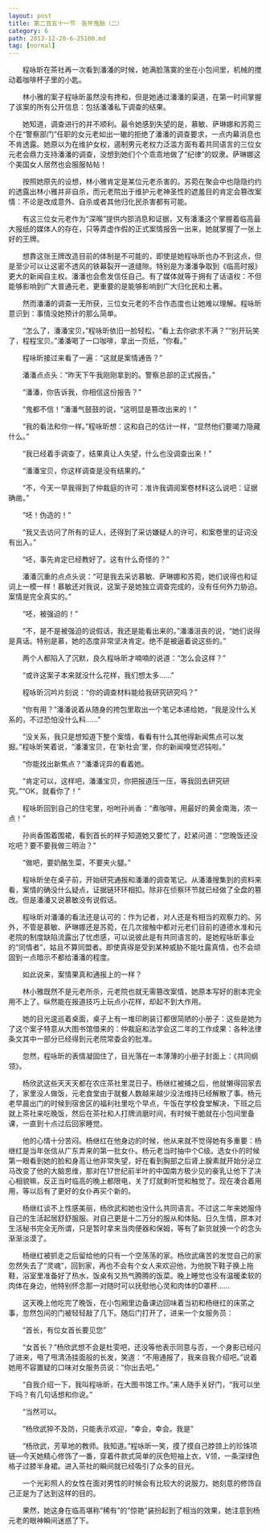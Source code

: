 ```yaml
---
layout: post
title: 第二百五十一节　各怀鬼胎（二）
category: 6
path: 2013-12-20-6-25100.md
tag: [normal]
---
```


　　程咏昕在茶社再一次看到潘潘的时候，她满脸落寞的坐在小包间里，机械的搅动着咖啡杯子里的小匙。

　　林小雅的案子程咏昕虽然没有搀和，但是她通过潘潘的渠道，在第一时间掌握了该案的所有公开信息：包括潘潘私下调查的结果。

　　她知道，调查进行的并不顺利。最令她感到失望的是，慕敏、萨琳娜和苏菀三个在“警察部门”任职的女元老如出一辙的拒绝了潘潘的调查要求，一点内幕消息也不肯透露。她原以为在维护女权，遏制男元老权力泛滥方面有着共同语言的三位女元老会鼎力支持潘潘的调查，没想到她们个个乖乖地做了“纪律”的奴隶。萨琳娜这个美国女人居然也会服服帖帖！

　　按照她原先的设想，林小雅肯定是某位元老杀害的。苏菀在聚会中也隐隐约约的透露出林小雅并非自杀，而元老院出于维护元老神圣性的遮羞目的肯定会篡改案情：不论是改成意外、自杀或者其他归化民杀害都有可能。

　　有这三位女元老作为“深喉”提供内部消息和证据，又有潘潘这个掌握着临高最大报纸的媒体人的存在，只等弄虚作假的正式案情报告一出来，她就掌握了一张上好的王牌。

　　想靠这张王牌改造目前的体制是不可能的，即使是她程咏昕也办不到这点，但是至少可以让这密不透风的铁幕裂开一道缝隙。特别是为潘潘争取到《临高时报》更大的新闻自主权。潘潘也会愈发信任自己。有了媒体就等于拥有了话语权：不但能够影响到广大普通元老，更重要的是能够影响到广大归化民和土著。

　　然而潘潘的调查一无所获，三位女元老的不合作态度也让她难以理解。程咏昕意识到：事情没她预计的那么简单。

　　“怎么了，潘潘宝贝，”程咏昕依旧一脸轻松，“看上去你欲求不满？”“别开玩笑了，程程宝贝。”潘潘喝了一口咖啡，拿出一页纸，“你看。”

　　程咏昕接过来看了一遍：“这就是案情通告？”

　　潘潘点点头：“昨天下午我刚刚拿到的。警察总部的正式报告。”

　　“潘潘，你告诉我，你相信这份报告？”

　　“鬼都不信！”潘潘气鼓鼓的说，“这明显是篡改出来的！”

　　“我的看法和你一样。”程咏昕想：这和自己的估计一样，“显然他们要竭力隐藏什么。”

　　“我已经着手调查了，结果真让人失望，什么也没调查出来！”

　　“潘潘宝贝，你这样调查是没有结果的。”

　　“不，今天一早我得到了仲裁庭的许可：准许我调阅案卷材料这么说吧：证据确凿。”

　　“呸！伪造的！”

　　“我又去访问了所有的证人，还得到了采访嫌疑人的许可，和案卷里的证词没有出入。”

　　“呸，事先肯定已经教好了。这有什么奇怪的？”

　　潘潘沉重的点点头说：“可是我去采访慕敏、萨琳娜和苏菀，她们说得也和证词上一模一样！慕敏还对我说，这案子是她独立调查完成的，没有任何外力胁迫。案情是完全真实的。”

　　“呸，被强迫的！”

　　“不，是不是被强迫的说假话，我还是能看出来的。”潘潘沮丧的说，“她们说得是真话。特别是慕，她的态度非常坚决肯定。绝不是被逼着说这些的。”

　　两个人都陷入了沉默，良久程咏昕才喃喃的说道：“怎么会这样？”

　　“或许这案子本来就没什么花样，我们想太多……”

　　程咏昕沉吟片刻说：“你的调查材料能给我研究研究吗？”

　　“你有用？”潘潘说着从随身的挎包里取出一个笔记本递给她，“我是没什么关系的，不过恐怕没什么料……”

　　“没关系，我只是想知道下整个案情，看看有什么其他得新闻焦点可以发掘。”程咏昕笑着说，“潘潘宝贝，在‘新社会’里，你的新闻嗅觉迟钝啦。”

　　“你能找出新焦点？”潘潘诧异的看着她。

　　“肯定可以，这样吧，潘潘宝贝，你把报道压一压，等我回去研究研究。”“OK，就看你了！”

　　程咏昕回到自己的住宅里，吩咐孙尚香：“煮咖啡，用最好的黄金南海，浓一点！”

　　孙尚香围着围裙，看到首长的样子知道她又要忙了，赶紧问道：“您晚饭还没吃吧？要不要我做三明治？”

　　“做吧，要奶酪生菜，不要夹火腿。”

　　程咏昕坐在桌子前，开始研究通报和潘潘的调查笔记。从潘潘搜集到的资料来看，案情的确没什么疑点，证据链环环相扣。除非在侦察环节就已经做了全盘的篡改。但是潘潘又说慕敏没有说假话。

　　程咏昕对潘潘的看法还是认可的：作为记者，对人还是有相当的观察力的。另外，不管是慕敏、萨琳娜还是苏菀，在几次接触中都对元老们目前的道德水准和元老院的制度缺陷流露出了忧虑感，可以说彼此是有共同语言的，是她程咏昕事业的“同情者”，姑且不算同盟者。即使真得是受到某种威胁不能吐露真情，也不会顽固到一点暗示不都给潘潘的程度。

　　如此说来，案情果真和通报上的一样？

　　林小雅既然不是元老所杀，元老院也就无需篡改案情，她原本写好的剧本完全用不上了。纵然能在报道技巧上玩点小花样，却起不到大作用。

　　她的目光逡巡着桌面，桌子上有一堆印刷装订都很简陋的小册子：这些是她为了这个案子特意从大图书馆借来的：仲裁庭和法学会这二年的工作成果：各种法律条文其中一部分已经得到元老院常委会的批准。

　　忽然，程咏昕的表情凝固住了，目光落在一本薄薄的小册子封面上：《共同纲领》。

　　杨欣武这些天天天都在农庄茶社里混日子。杨继红被捕之后，他就懒得回家去了，家里没人做饭，元老食堂由于就餐人数越来越少没法维持已经解散了事。杨元老早晨出门的时候到宿舍区的福利社里吃个早点，午饭在学校食堂解决，下班之后就上茶社来吃晚饭，然后在茶社和人打牌消磨时间，有时候干脆就在小包间里备课，一直到十点过后回家睡觉。

　　他的心情十分苦闷。杨继红在他身边的时候，他从来就不觉得她有多重要：杨继红是当年张信从广东弄来的第一批女仆。杨元老当时抽中个C级。选女仆的时候第一眼看到她的脸和身高让他非常失望，好在看到胸部之后肾上腺素就开始分泌立马改变了他的大脑思维，那对在17世纪前半叶的中国南方极少见的豪乳让他下了决心相貌嘛，反正当时临高的晚上都限电，关了灯就剩听觉和触觉了。现在凑合着用用，等以后有了更好的女仆再买个新的。

　　杨继红谈不上性感美丽，杨欣武和她也没什么共同语言。不过这二年来她服侍自己的生活起居舒舒服服。对自己更是十二万分的服从和体贴。日久生情，原本对生活秘书完全无所谓，只是暂时拿来当肉便器和保姆，等有了新货就换一个的念头渐渐淡漠了。

　　杨继红被抓走之后留给他的只有一个空荡荡的家。杨欣武痛苦的发觉自己的家忽然失去了“灵魂”，回到家，再也不会有个女人来欢迎他，为他脱下鞋子换上拖鞋，浴室里准备好了热水，饭桌有又热气腾腾的饭菜。晚上睡觉也没有温暖柔软的肉体在身边，他特别怀念那一对随时可以抚慰他心灵和肉体的D罩杯……

　　这天晚上他吃完了晚饭，在小包厢里边备课边回味着当初和杨继红的床笫之事，忽然包间的门被轻轻敲了几下。随后门打开了，进来一个女服务员：

　　“首长，有位女首长要见您”

　　“女首长？”杨欣武想不会是杜雯吧，还没等他表示同意与否，一个身影已经闪了进来，甩了甩清汤挂面般的长发，笑道：“不用通报了，我来自我介绍吧。”说着她用不容置疑的口味对女服务员说：“你出去吧。”

　　“自我介绍一下，我叫程咏昕，在大图书馆工作。”来人随手关好门，“我可以坐下吗？有几句话想和你说。”

　　“当然可以。

　　”杨欣武猝不及防，只能表示欢迎，“幸会，幸会。我是”

　　“杨欣武，芳草地的教师。我知道。”程咏昕一笑，摸了摸自己脖颈上的珍珠项链―今天她精心修饰了一番，穿着件款式简单的灰色短袖上衣，V领，一条深绿色格子过膝半身裙。进入茶社的瞬间就已经吸引了众多的目光。

　　一个光彩照人的女性在面对男性的时候会有比较大的说服力。她刻意的修饰自己正是为了达到这样的目的。

　　果然，她这身在临高堪称“稀有”的“惊艳”装扮起到了相当的效果，她注意到杨元老的眼神瞬间迷惑了下。
